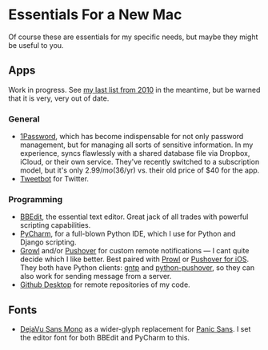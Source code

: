 # Essentials For a New Mac

Of course these are essentials for my specific needs, but maybe they might be useful to you.

## Apps

Work in progress. See [my last list from 2010][2010apps] in the meantime, but be warned that it is very, very out of date.

### General

- [1Password][], which has become indispensable for not only password management, but for managing all sorts of sensitive information. In my experience, syncs flawlessly with a shared database file via Dropbox, iCloud, or their own service. They've recently switched to a subscription model, but it's only $2.99/mo ($36/yr) vs. their old price of $40 for the app.
- [Tweetbot][] for Twitter.

### Programming

- [BBEdit][], the essential text editor. Great jack of all trades with powerful scripting capabilities.
- [PyCharm][], for a full-blown Python IDE, which I use for Python and Django scripting.
- [Growl][] and/or [Pushover][] for custom remote notifications — I cant quite decide which I like better. Best paired with [Prowl][] or [Pushover for iOS][]. They both have Python clients: [gntp][] and [python-pushover][], so they can also work for sending message from a server.
- [Github Desktop] for remote repositories of my code.

[2010apps]: http://stationinthemetro.com/2010/04/24/clean-start-with-a-new-mac
[BBEdit]: http://www.barebones.com/products/bbedit/
[PyCharm]: http://www.jetbrains.com/pycharm/
[Growl]: https://geo.itunes.apple.com/us/app/growl/id467939042?mt=12&at=10lmSY
[Pushover]: https://pushover.net
[Prowl]: https://itunes.apple.com/us/app/prowl-easy-push-notifications/id320876271?mt=8&at=10lmSY
[Pushover for iOS]: https://itunes.apple.com/us/app/pushover-notifications/id506088175?mt=8&at=10lmSY
[gntp]: https://github.com/kfdm/gntp
[python-pushover]: https://github.com/Thibauth/python-pushover
[1Password]: https://geo.itunes.apple.com/us/app/1password-7/id1333542190?mt=12&at=10lmSY
[1Password iOS]: https://itunes.apple.com/us/app/1password/id568903335?mt=8&at=10lmSY
[Tweetbot]: https://geo.itunes.apple.com/us/app/tweetbot-3-for-twitter/id1384080005?mt=12&at=10lmSY
[Github Desktop]: https://desktop.github.com

## Fonts

- [DejaVu Sans Mono][dejavu] as a wider-glyph replacement for [Panic Sans][coda]. I set the editor font for both BBEdit and PyCharm to this.

[dejavu]: https://dejavu-fonts.github.io
[coda]: https://www.panic.com/coda/
